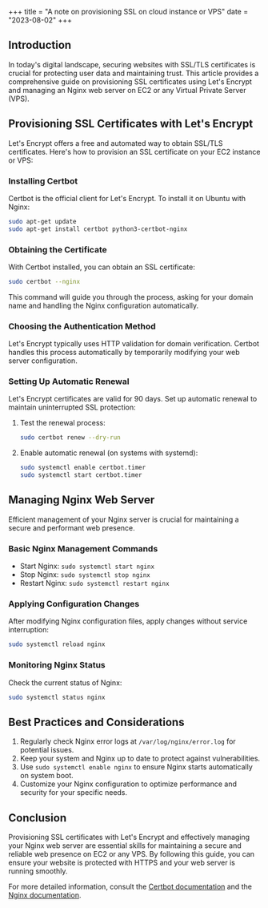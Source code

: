 +++
title = "A note on provisioning SSL on cloud instance or VPS"
date = "2023-08-02"
+++

## Introduction

In today's digital landscape, securing websites with SSL/TLS certificates is crucial for protecting user data and maintaining trust. This article provides a comprehensive guide on provisioning SSL certificates using Let's Encrypt and managing an Nginx web server on EC2 or any Virtual Private Server (VPS).

## Provisioning SSL Certificates with Let's Encrypt

Let's Encrypt offers a free and automated way to obtain SSL/TLS certificates. Here's how to provision an SSL certificate on your EC2 instance or VPS:

### Installing Certbot

Certbot is the official client for Let's Encrypt. To install it on Ubuntu with Nginx:

```bash
sudo apt-get update
sudo apt-get install certbot python3-certbot-nginx
```

### Obtaining the Certificate

With Certbot installed, you can obtain an SSL certificate:

```bash
sudo certbot --nginx
```

This command will guide you through the process, asking for your domain name and handling the Nginx configuration automatically.

### Choosing the Authentication Method

Let's Encrypt typically uses HTTP validation for domain verification. Certbot handles this process automatically by temporarily modifying your web server configuration.

### Setting Up Automatic Renewal

Let's Encrypt certificates are valid for 90 days. Set up automatic renewal to maintain uninterrupted SSL protection:

1. Test the renewal process:
   ```bash
   sudo certbot renew --dry-run
   ```

2. Enable automatic renewal (on systems with systemd):
   ```bash
   sudo systemctl enable certbot.timer
   sudo systemctl start certbot.timer
   ```

## Managing Nginx Web Server

Efficient management of your Nginx server is crucial for maintaining a secure and performant web presence.

### Basic Nginx Management Commands

- Start Nginx: `sudo systemctl start nginx`
- Stop Nginx: `sudo systemctl stop nginx`
- Restart Nginx: `sudo systemctl restart nginx`

### Applying Configuration Changes

After modifying Nginx configuration files, apply changes without service interruption:

```bash
sudo systemctl reload nginx
```

### Monitoring Nginx Status

Check the current status of Nginx:

```bash
sudo systemctl status nginx
```

## Best Practices and Considerations

1. Regularly check Nginx error logs at `/var/log/nginx/error.log` for potential issues.
2. Keep your system and Nginx up to date to protect against vulnerabilities.
3. Use `sudo systemctl enable nginx` to ensure Nginx starts automatically on system boot.
4. Customize your Nginx configuration to optimize performance and security for your specific needs.

## Conclusion

Provisioning SSL certificates with Let's Encrypt and effectively managing your Nginx web server are essential skills for maintaining a secure and reliable web presence on EC2 or any VPS. By following this guide, you can ensure your website is protected with HTTPS and your web server is running smoothly.

For more detailed information, consult the [Certbot documentation](https://certbot.eff.org/) and the [Nginx documentation](https://nginx.org/en/docs/).
